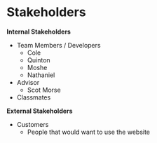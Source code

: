 # Stakeholders

**Internal Stakeholders**

- Team Members / Developers
    - Cole
    - Quinton
    - Moshe
    - Nathaniel
- Advisor
    - Scot Morse
- Classmates

**External Stakeholders**

- Customers
    - People that would want to use the website